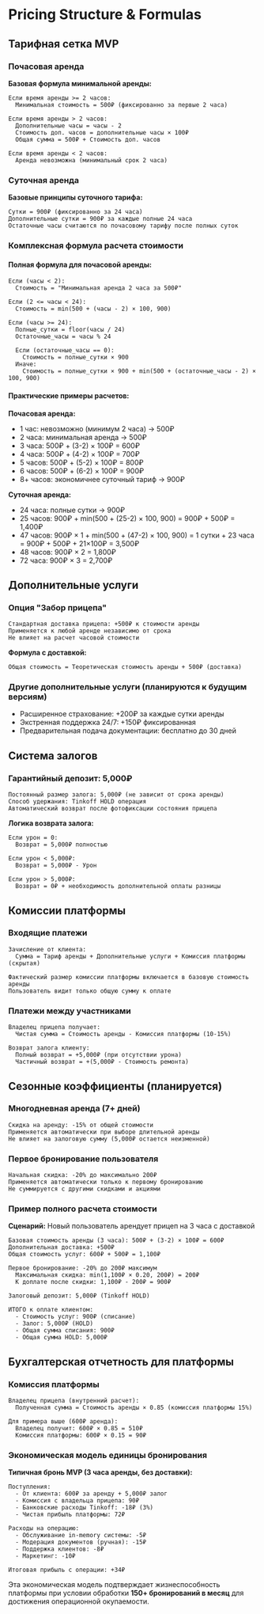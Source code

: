 # Pricing Structure & Formulas

## Тарифная сетка MVP

### Почасовая аренда
**Базовая формула минимальной аренды:**
```
Если время аренды >= 2 часов:
  Минимальная стоимость = 500₽ (фиксированно за первые 2 часа)

Если время аренды > 2 часов:
  Дополнительные часы = часы - 2
  Стоимость доп. часов = дополнительные часы × 100₽
  Общая сумма = 500₽ + Стоимость доп. часов

Если время аренды < 2 часов:
  Аренда невозможна (минимальный срок 2 часа)
```

### Суточная аренда
**Базовые принципы суточного тарифа:**
```
Сутки = 900₽ (фиксированно за 24 часа)
Дополнительные сутки = 900₽ за каждые полные 24 часа
Остаточные часы считаются по почасовому тарифу после полных суток
```

### Комплексная формула расчета стоимости

#### Полная формула для почасовой аренды:
```
Если (часы < 2):
  Стоимость = "Минимальная аренда 2 часа за 500₽"
  
Если (2 <= часы < 24):
  Стоимость = min(500 + (часы - 2) × 100, 900)
  
Если (часы >= 24):
  Полные_сутки = floor(часы / 24)
  Остаточные_часы = часы % 24
  
  Если (остаточные_часы == 0):
    Стоимость = полные_сутки × 900
  Иначе:
    Стоимость = полные_сутки × 900 + min(500 + (остаточные_часы - 2) × 100, 900)
```

#### Практические примеры расчетов:

**Почасовая аренда:**
- 1 час: невозможно (минимум 2 часа) → 500₽
- 2 часа: минимальная аренда → 500₽
- 3 часа: 500₽ + (3-2) × 100₽ = 600₽
- 4 часа: 500₽ + (4-2) × 100₽ = 700₽
- 5 часов: 500₽ + (5-2) × 100₽ = 800₽
- 6 часов: 500₽ + (6-2) × 100₽ = 900₽
- 8+ часов: экономичнее суточный тариф → 900₽

**Суточная аренда:**
- 24 часа: полные сутки → 900₽
- 25 часов: 900₽ + min(500 + (25-2) × 100, 900) = 900₽ + 500₽ = 1,400₽
- 47 часов: 900₽ × 1 + min(500 + (47-2) × 100, 900) = 1 сутки + 23 часа = 900₽ + 500₽ + 21×100₽ = 3,500₽
- 48 часов: 900₽ × 2 = 1,800₽
- 72 часа: 900₽ × 3 = 2,700₽

## Дополнительные услуги

### Опция "Забор прицепа"
```
Стандартная доставка прицепа: +500₽ к стоимости аренды
Применяется к любой аренде независимо от срока
Не влияет на расчет часовой стоимости
```

**Формула с доставкой:**
```
Общая стоимость = Теоретическая стоимость аренды + 500₽ (доставка)
```

### Другие дополнительные услуги (планируются к будущим версиям)
- Расширенное страхование: +200₽ за каждые сутки аренды
- Экстренная поддержка 24/7: +150₽ фиксированная
- Предварительная подача документации: бесплатно до 30 дней

## Система залогов

### Гарантийный депозит: 5,000₽
```
Постоянный размер залога: 5,000₽ (не зависит от срока аренды)
Способ удержания: Tinkoff HOLD операция
Автоматический возврат после фотофиксации состояния прицепа
```

**Логика возврата залога:**
```
Если урон = 0:
  Возврат = 5,000₽ полностью
  
Если урон < 5,000₽:
  Возврат = 5,000₽ - Урон
  
Если урон > 5,000₽:
  Возврат = 0₽ + необходимость дополнительной оплаты разницы
```

## Комиссии платформы

### Входящие платежи
```
Зачисление от клиента:
  Сумма = Тариф аренды + Дополнительные услуги + Комиссия платформы (скрытая)
  
Фактический размер комиссии платформы включается в базовую стоимость аренды
Пользователь видит только общую сумму к оплате
```

### Платежи между участниками
```
Владелец прицепа получает:
  Чистая сумма = Стоимость аренды - Комиссия платформы (10-15%)
  
Возврат залога клиенту:
  Полный возврат = +5,000₽ (при отсутствии урона)
  Частичный возврат = +(5,000₽ - Стоимость ремонта)
```

## Сезонные коэффициенты (планируется)

### Многодневная аренда (7+ дней)
```
Скидка на аренду: -15% от общей стоимости
Применяется автоматически при выборе длительной аренды
Не влияет на залоговую сумму (5,000₽ остается неизменной)
```

### Первое бронирование пользователя
```
Начальная скидка: -20% до максимально 200₽
Применяется автоматически только к первому бронированию
Не суммируется с другими скидками и акциями
```

### Пример полного расчета стоимости

**Сценарий:** Новый пользователь арендует прицеп на 3 часа с доставкой

```
Базовая стоимость аренды (3 часа): 500₽ + (3-2) × 100₽ = 600₽
Дополнительная доставка: +500₽
Общая стоимость услуг: 600₽ + 500₽ = 1,100₽

Первое бронирование: -20% до 200₽ максимум
  Максимальная скидка: min(1,100₽ × 0.20, 200₽) = 200₽
  К доплате после скидки: 1,100₽ - 200₽ = 900₽

Залоговый депозит: 5,000₽ (Tinkoff HOLD)

ИТОГО к оплате клиентом:
  - Стоимость услуг: 900₽ (списание)
  - Залог: 5,000₽ (HOLD)
  - Общая сумма списания: 900₽
  - Общая сумма HOLD: 5,000₽
```

## Бухгалтерская отчетность для платформы

### Комиссия платформы
```
Владелец прицепа (внутренний расчет):
  Полученная сумма = Стоимость аренды × 0.85 (комиссия платформы 15%)
  
Для примера выше (600₽ аренда):
  Владелец получит: 600₽ × 0.85 = 510₽
  Комиссия платформы: 600₽ × 0.15 = 90₽
```

### Экономическая модель единицы бронирования

**Типичная бронь MVP (3 часа аренды, без доставки):**
```
Поступления:
  - От клиента: 600₽ за аренду + 5,000₽ залог
  - Комиссия с владельца прицепа: 90₽
  - Банковские расходы Tinkoff: -18₽ (3%)
  - Чистая прибыль платформы: 72₽

Расходы на операцию:
  - Обслуживание in-memory системы: -5₽
  - Модерация документов (ручная): -15₽
  - Поддержка клиентов: -8₽
  - Маркетинг: -10₽

Итоговая прибыль с операции: +34₽
```

Эта экономическая модель подтверждает жизнеспособность платформы при условии обработки **150+ бронирований в месяц** для достижения операционной окупаемости.
